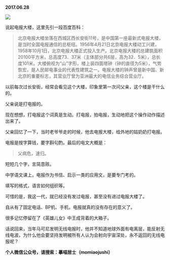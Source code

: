 
          
**2017.06.28**

![](https://pic4.zhimg.com/v2-27d91886c371ab7e6aaba41804795d98.png)


说起电报大楼，这里先引一段百度百科：
>北京电报大楼坐落在西城区西长安街11号，是中国第一座最新式电报大楼，是当时全国电报通信的总枢纽。1956年4月21日北京电报大楼动工兴建，1958年10月1日，北京电报大楼正式投入生产。北京电报大楼的总建筑面积20100平方米，总高度73．37米（主体部分共6层，高为32．5米），总长度101米。大楼俯视为“山”字形，楼上装四面塔钟（钟的直径为5米），气势恢宏，是人民邮电事业的代表性建筑之一。电报大楼的钟声曾是新中国、新北京的重要标志，其营业厅曾为亚洲最大的电信业务综合营业厅。


以前每次过长安街，经常会看见这个大楼，印象里第一次问父亲，这个楼是干什么的。

父亲说是打电报的。

现在想想，打电报这个词真是生动。打电报，拍电报，生动地把这个操作动作描述出来了。

父亲回忆了一下，当时老爷爷走的时候，他去电报大楼，给外地的姑奶奶打电报。

电报是按字算钱，要字斟句酌。最后的电文大概是：
>父病危，速归。


短短几个字，言简意赅。

中学语文课上，电报作为书信、启示一类的应用文，是要专门考的。

填写的格式，语言如何组织等。

可惜的是，我这一代，就已经没有发过电报，甚至没有进过电报大楼了。

自从有了固定电话、BP机、手机，电报就真的没有存在的意义了。

很多记忆停留在了《英雄儿女》中王成背着的大箱子。

话说回来，当年马可尼发明无线电报时，他并不知道地球外面有电离层，能反射无线电波，为什么他会要坚持发明被所有人认为会射向宇宙深处，永不返回的无线电报呢？


**个人微信公众号，请搜索：摹喵居士（momiaojushi）**

        